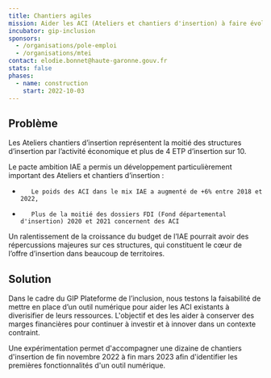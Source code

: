 ```yaml
---
title: Chantiers agiles
mission: Aider les ACI (Ateliers et chantiers d'insertion) à faire évoluer leurs modèles économiques
incubator: gip-inclusion
sponsors:
  - /organisations/pole-emploi
  - /organisations/mtei
contact: elodie.bonnet@haute-garonne.gouv.fr
stats: false
phases:
  - name: construction
    start: 2022-10-03
---
```



## Problème
Les Ateliers chantiers d’insertion représentent la moitié des structures d’insertion par l’activité économique et plus de 4 ETP d’insertion sur 10. 

Le pacte ambition IAE a permis un développement particulièrement important des Ateliers et chantiers d’insertion :
-        Le poids des ACI dans le mix IAE a augmenté de +6% entre 2018 et 2022,
-        Plus de la moitié des dossiers FDI (Fond départemental d'insertion) 2020 et 2021 concernent des ACI


Un ralentissement de la croissance du budget de l’IAE pourrait avoir des répercussions majeures sur ces structures, qui constituent le cœur de l’offre d’insertion dans beaucoup de territoires. 



## Solution

Dans le cadre du GIP Plateforme de l’inclusion, nous testons la faisabilité de mettre en place d’un outil numérique pour aider les ACI existants à diverisifier de leurs ressources. L'objectif et des les aider à conserver des marges financières pour continuer à investir et à innover dans un contexte contraint.

Une expérimentation permet d'accompagner une dizaine de chantiers d'insertion de fin novembre 2022 à fin mars 2023 afin d'identifier les premières fonctionnalités d'un outil numérique.
